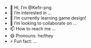 - 👋 Hi, I’m @Kefir-png
- 👀 I’m interested in ...
- 🌱 I’m currently learning game design!
- 💞️ I’m looking to collaborate on ...
- 📫 How to reach me ...
- 😄 Pronouns: he/they
- ⚡ Fun fact: ...

<!---
Kefir-png/Kefir-png is a ✨ special ✨ repository because its `README.md` (this file) appears on your GitHub profile.
You can click the Preview link to take a look at your changes.
--->
